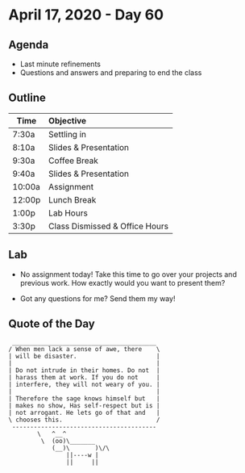# April 17, 2020 - Day 60

## Agenda

- Last minute refinements
- Questions and answers and preparing to end the class

## Outline

| Time   | Objective                        |
| -------|:---------------------------------|
| 7:30a  | Settling in                      |
| 8:10a  | Slides & Presentation            |
| 9:30a  | Coffee Break                     |
| 9:40a  | Slides & Presentation            |
| 10:00a | Assignment                       |
| 12:00p | Lunch Break                      |
| 1:00p  | Lab Hours                        |
| 3:30p  | Class Dismissed & Office Hours   |

## Lab

- No assignment today! Take this time to go over your projects and previous work. How exactly would you want to present them? 

- Got any questions for me? Send them my way! 

## Quote of the Day 
```
 ________________________________________
/ When men lack a sense of awe, there    \
| will be disaster.                      |
|                                        |
| Do not intrude in their homes. Do not  |
| harass them at work. If you do not     |
| interfere, they will not weary of you. |
|                                        |
| Therefore the sage knows himself but   |
| makes no show, Has self-respect but is |
| not arrogant. He lets go of that and   |
\ chooses this.                          /
 ----------------------------------------
        \   ^__^
         \  (oo)\_______
            (__)\       )\/\
                ||----w |
                ||     ||

```